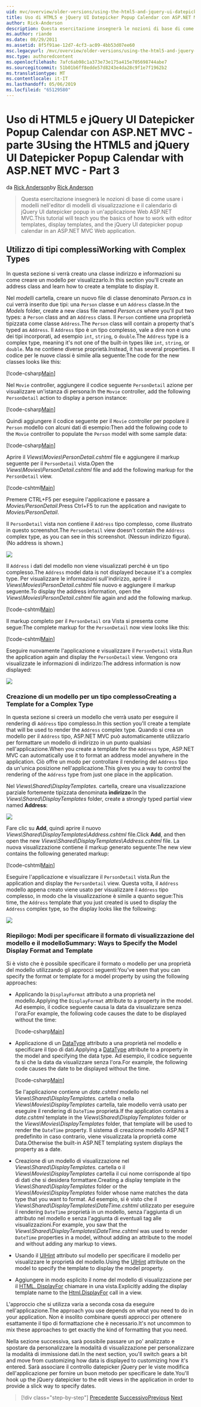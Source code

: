 ```yaml
---
uid: mvc/overview/older-versions/using-the-html5-and-jquery-ui-datepicker-popup-calendar-with-aspnet-mvc/using-the-html5-and-jquery-ui-datepicker-popup-calendar-with-aspnet-mvc-part-3
title: Uso di HTML5 e jQuery UI Datepicker Popup Calendar con ASP.NET MVC - parte 3 | Microsoft Docs
author: Rick-Anderson
description: Questa esercitazione insegnerà le nozioni di base di come usare i modelli nell'editor di modelli di visualizzazione e il calendario jQuery UI datepicker popup in MV un ASP.NET...
ms.author: riande
ms.date: 08/29/2011
ms.assetid: 8f5f91ae-12d7-4cf3-ac09-4bb53d07ee60
msc.legacyurl: /mvc/overview/older-versions/using-the-html5-and-jquery-ui-datepicker-popup-calendar-with-aspnet-mvc/using-the-html5-and-jquery-ui-datepicker-popup-calendar-with-aspnet-mvc-part-3
msc.type: authoredcontent
ms.openlocfilehash: 7afc6ab98c1a373e73e175a415e705698744abe7
ms.sourcegitcommit: 51b01b6ff8edde57d8243e4da28c9f1e7f1962b2
ms.translationtype: MT
ms.contentlocale: it-IT
ms.lasthandoff: 05/06/2019
ms.locfileid: "65129580"
---
```

# <a name="using-the-html5-and-jquery-ui-datepicker-popup-calendar-with-aspnet-mvc---part-3"></a><span data-ttu-id="253c0-103">Uso di HTML5 e jQuery UI Datepicker Popup Calendar con ASP.NET MVC - parte 3</span><span class="sxs-lookup"><span data-stu-id="253c0-103">Using the HTML5 and jQuery UI Datepicker Popup Calendar with ASP.NET MVC - Part 3</span></span>

<span data-ttu-id="253c0-104">da [Rick Anderson]((https://twitter.com/RickAndMSFT))</span><span class="sxs-lookup"><span data-stu-id="253c0-104">by [Rick Anderson]((https://twitter.com/RickAndMSFT))</span></span>

> <span data-ttu-id="253c0-105">Questa esercitazione insegnerà le nozioni di base di come usare i modelli nell'editor di modelli di visualizzazione e il calendario di jQuery UI datepicker popup in un'applicazione Web ASP.NET MVC.</span><span class="sxs-lookup"><span data-stu-id="253c0-105">This tutorial will teach you the basics of how to work with editor templates, display templates, and the jQuery UI datepicker popup calendar in an ASP.NET MVC Web application.</span></span>

## <a name="working-with-complex-types"></a><span data-ttu-id="253c0-106">Utilizzo di tipi complessi</span><span class="sxs-lookup"><span data-stu-id="253c0-106">Working with Complex Types</span></span>

<span data-ttu-id="253c0-107">In questa sezione si verrà creato una classe indirizzo e informazioni su come creare un modello per visualizzarlo.</span><span class="sxs-lookup"><span data-stu-id="253c0-107">In this section you'll create an address class and learn how to create a template to display it.</span></span>

<span data-ttu-id="253c0-108">Nel *modelli* cartella, creare un nuovo file di classe denominato *Person.cs* in cui verrà inserito due tipi: una `Person` classe e un `Address` classe.</span><span class="sxs-lookup"><span data-stu-id="253c0-108">In the *Models* folder, create a new class file named *Person.cs* where you'll put two types: a `Person` class and an `Address` class.</span></span> <span data-ttu-id="253c0-109">Il `Person` contiene una proprietà tipizzata come classe `Address`.</span><span class="sxs-lookup"><span data-stu-id="253c0-109">The `Person` class will contain a property that's typed as `Address`.</span></span> <span data-ttu-id="253c0-110">Il `Address` tipo è un tipo complesso, vale a dire non è uno dei tipi incorporati, ad esempio `int`, `string`, o `double`.</span><span class="sxs-lookup"><span data-stu-id="253c0-110">The `Address` type is a complex type, meaning it's not one of the built-in types like `int`, `string`, or `double`.</span></span> <span data-ttu-id="253c0-111">Ma ne contiene diverse proprietà.</span><span class="sxs-lookup"><span data-stu-id="253c0-111">Instead, it has several properties.</span></span> <span data-ttu-id="253c0-112">Il codice per le nuove classi è simile alla seguente:</span><span class="sxs-lookup"><span data-stu-id="253c0-112">The code for the new classes looks like this:</span></span>

[!code-csharp[Main](using-the-html5-and-jquery-ui-datepicker-popup-calendar-with-aspnet-mvc-part-3/samples/sample1.cs)]

<span data-ttu-id="253c0-113">Nel `Movie` controller, aggiungere il codice seguente `PersonDetail` azione per visualizzare un'istanza di persona:</span><span class="sxs-lookup"><span data-stu-id="253c0-113">In the `Movie` controller, add the following `PersonDetail` action to display a person instance:</span></span>

[!code-csharp[Main](using-the-html5-and-jquery-ui-datepicker-popup-calendar-with-aspnet-mvc-part-3/samples/sample2.cs)]

<span data-ttu-id="253c0-114">Quindi aggiungere il codice seguente per il `Movie` controller per popolare il `Person` modello con alcuni dati di esempio:</span><span class="sxs-lookup"><span data-stu-id="253c0-114">Then add the following code to the `Movie` controller to populate the `Person` model with some sample data:</span></span>

[!code-csharp[Main](using-the-html5-and-jquery-ui-datepicker-popup-calendar-with-aspnet-mvc-part-3/samples/sample3.cs)]

<span data-ttu-id="253c0-115">Aprire il *Views\Movies\PersonDetail.cshtml* file e aggiungere il markup seguente per il `PersonDetail` vista.</span><span class="sxs-lookup"><span data-stu-id="253c0-115">Open the *Views\Movies\PersonDetail.cshtml* file and add the following markup for the `PersonDetail` view.</span></span>

[!code-cshtml[Main](using-the-html5-and-jquery-ui-datepicker-popup-calendar-with-aspnet-mvc-part-3/samples/sample4.cshtml)]

<span data-ttu-id="253c0-116">Premere CTRL+F5 per eseguire l'applicazione e passare a *Movies/PersonDetail*.</span><span class="sxs-lookup"><span data-stu-id="253c0-116">Press Ctrl+F5 to run the application and navigate to *Movies/PersonDetail*.</span></span>

<span data-ttu-id="253c0-117">Il `PersonDetail` vista non contiene il `Address` tipo complesso, come illustrato in questo screenshot.</span><span class="sxs-lookup"><span data-stu-id="253c0-117">The `PersonDetail` view doesn't contain the `Address` complex type, as you can see in this screenshot.</span></span> <span data-ttu-id="253c0-118">(Nessun indirizzo figura).</span><span class="sxs-lookup"><span data-stu-id="253c0-118">(No address is shown.)</span></span>

![](using-the-html5-and-jquery-ui-datepicker-popup-calendar-with-aspnet-mvc-part-3/_static/image1.png)

<span data-ttu-id="253c0-119">Il `Address` i dati del modello non viene visualizzati perché è un tipo complesso.</span><span class="sxs-lookup"><span data-stu-id="253c0-119">The `Address` model data is not displayed because it's a complex type.</span></span> <span data-ttu-id="253c0-120">Per visualizzare le informazioni sull'indirizzo, aprire il *Views\Movies\PersonDetail.cshtml* file nuovo e aggiungere il markup seguente.</span><span class="sxs-lookup"><span data-stu-id="253c0-120">To display the address information, open the *Views\Movies\PersonDetail.cshtml* file again and add the following markup.</span></span>

[!code-cshtml[Main](using-the-html5-and-jquery-ui-datepicker-popup-calendar-with-aspnet-mvc-part-3/samples/sample5.cshtml)]

<span data-ttu-id="253c0-121">Il markup completo per il `PersonDetail` ora Vista si presenta come segue:</span><span class="sxs-lookup"><span data-stu-id="253c0-121">The complete markup for the `PersonDetail` now view looks like this:</span></span>

[!code-cshtml[Main](using-the-html5-and-jquery-ui-datepicker-popup-calendar-with-aspnet-mvc-part-3/samples/sample6.cshtml)]

<span data-ttu-id="253c0-122">Eseguire nuovamente l'applicazione e visualizzare il `PersonDetail` vista.</span><span class="sxs-lookup"><span data-stu-id="253c0-122">Run the application again and display the `PersonDetail` view.</span></span> <span data-ttu-id="253c0-123">Vengono ora visualizzate le informazioni di indirizzo:</span><span class="sxs-lookup"><span data-stu-id="253c0-123">The address information is now displayed:</span></span>

![](using-the-html5-and-jquery-ui-datepicker-popup-calendar-with-aspnet-mvc-part-3/_static/image2.png)

### <a name="creating-a-template-for-a-complex-type"></a><span data-ttu-id="253c0-124">Creazione di un modello per un tipo complesso</span><span class="sxs-lookup"><span data-stu-id="253c0-124">Creating a Template for a Complex Type</span></span>

<span data-ttu-id="253c0-125">In questa sezione si creerà un modello che verrà usato per eseguire il rendering di `Address` tipo complesso.</span><span class="sxs-lookup"><span data-stu-id="253c0-125">In this section you'll create a template that will be used to render the `Address` complex type.</span></span> <span data-ttu-id="253c0-126">Quando si crea un modello per il `Address` tipo, ASP.NET MVC può automaticamente utilizzarlo per formattare un modello di indirizzo in un punto qualsiasi nell'applicazione.</span><span class="sxs-lookup"><span data-stu-id="253c0-126">When you create a template for the `Address` type, ASP.NET MVC can automatically use it to format an address model anywhere in the application.</span></span> <span data-ttu-id="253c0-127">Ciò offre un modo per controllare il rendering del `Address` tipo da un'unica posizione nell'applicazione.</span><span class="sxs-lookup"><span data-stu-id="253c0-127">This gives you a way to control the rendering of the `Address` type from just one place in the application.</span></span>

<span data-ttu-id="253c0-128">Nel *Views\Shared\DisplayTemplates.* cartella, creare una visualizzazione parziale fortemente tipizzata denominata **indirizzo**:</span><span class="sxs-lookup"><span data-stu-id="253c0-128">In the *Views\Shared\DisplayTemplates* folder, create a strongly typed partial view named **Address**:</span></span>

![](using-the-html5-and-jquery-ui-datepicker-popup-calendar-with-aspnet-mvc-part-3/_static/image3.png)

<span data-ttu-id="253c0-129">Fare clic su **Add**, quindi aprire il nuovo *Views\Shared\DisplayTemplates\Address.cshtml* file.</span><span class="sxs-lookup"><span data-stu-id="253c0-129">Click **Add**, and then open the new *Views\Shared\DisplayTemplates\Address.cshtml* file.</span></span> <span data-ttu-id="253c0-130">La nuova visualizzazione contiene il markup generato seguente:</span><span class="sxs-lookup"><span data-stu-id="253c0-130">The new view contains the following generated markup:</span></span>

[!code-cshtml[Main](using-the-html5-and-jquery-ui-datepicker-popup-calendar-with-aspnet-mvc-part-3/samples/sample7.cshtml)]

<span data-ttu-id="253c0-131">Eseguire l'applicazione e visualizzare il `PersonDetail` vista.</span><span class="sxs-lookup"><span data-stu-id="253c0-131">Run the application and display the `PersonDetail` view.</span></span> <span data-ttu-id="253c0-132">Questa volta, il `Address` modello appena creato viene usato per visualizzare il `Address` tipo complesso, in modo che la visualizzazione è simile a quanto segue:</span><span class="sxs-lookup"><span data-stu-id="253c0-132">This time, the `Address` template that you just created is used to display the `Address` complex type, so the display looks like the following:</span></span>

![](using-the-html5-and-jquery-ui-datepicker-popup-calendar-with-aspnet-mvc-part-3/_static/image4.png)

### <a name="summary-ways-to-specify-the-model-display-format-and-template"></a><span data-ttu-id="253c0-133">Riepilogo: Modi per specificare il formato di visualizzazione del modello e il modello</span><span class="sxs-lookup"><span data-stu-id="253c0-133">Summary: Ways to Specify the Model Display Format and Template</span></span>

<span data-ttu-id="253c0-134">Si è visto che è possibile specificare il formato o modello per una proprietà del modello utilizzando gli approcci seguenti:</span><span class="sxs-lookup"><span data-stu-id="253c0-134">You've seen that you can specify the format or template for a model property by using the following approaches:</span></span>

- <span data-ttu-id="253c0-135">Applicando la `DisplayFormat` attributo a una proprietà nel modello.</span><span class="sxs-lookup"><span data-stu-id="253c0-135">Applying the `DisplayFormat` attribute to a property in the model.</span></span> <span data-ttu-id="253c0-136">Ad esempio, il codice seguente causa la data da visualizzare senza l'ora:</span><span class="sxs-lookup"><span data-stu-id="253c0-136">For example, the following code causes the date to be displayed without the time:</span></span>

    [!code-csharp[Main](using-the-html5-and-jquery-ui-datepicker-popup-calendar-with-aspnet-mvc-part-3/samples/sample8.cs)]
- <span data-ttu-id="253c0-137">Applicazione di un [DataType](https://msdn.microsoft.com/library/system.componentmodel.dataannotations.datatype.aspx) attributo a una proprietà nel modello e specificare il tipo di dati.</span><span class="sxs-lookup"><span data-stu-id="253c0-137">Applying a [DataType](https://msdn.microsoft.com/library/system.componentmodel.dataannotations.datatype.aspx) attribute to a property in the model and specifying the data type.</span></span> <span data-ttu-id="253c0-138">Ad esempio, il codice seguente fa sì che la data da visualizzare senza l'ora.</span><span class="sxs-lookup"><span data-stu-id="253c0-138">For example, the following code causes the date to be displayed without the time.</span></span>

    [!code-csharp[Main](using-the-html5-and-jquery-ui-datepicker-popup-calendar-with-aspnet-mvc-part-3/samples/sample9.cs)]

    <span data-ttu-id="253c0-139">Se l'applicazione contiene un *date.cshtml* modello nel *Views\Shared\DisplayTemplates.* cartella o nella *Views\Movies\DisplayTemplates* cartella, tale modello verrà usato per eseguire il rendering di `DateTime` proprietà.</span><span class="sxs-lookup"><span data-stu-id="253c0-139">If the application contains a *date.cshtml* template in the *Views\Shared\DisplayTemplates* folder or the *Views\Movies\DisplayTemplates* folder, that template will be used to render the `DateTime` property.</span></span> <span data-ttu-id="253c0-140">Il sistema di creazione modello ASP.NET predefinito in caso contrario, viene visualizzata la proprietà come Data.</span><span class="sxs-lookup"><span data-stu-id="253c0-140">Otherwise the built-in ASP.NET templating system displays the property as a date.</span></span>
- <span data-ttu-id="253c0-141">Creazione di un modello di visualizzazione nel *Views\Shared\DisplayTemplates.* cartella o il *Views\Movies\DisplayTemplates* cartella il cui nome corrisponde al tipo di dati che si desidera formattare.</span><span class="sxs-lookup"><span data-stu-id="253c0-141">Creating a display template in the *Views\Shared\DisplayTemplates* folder or the *Views\Movies\DisplayTemplates* folder whose name matches the data type that you want to format.</span></span> <span data-ttu-id="253c0-142">Ad esempio, si è visto che il *Views\Shared\DisplayTemplates\DateTime.cshtml* utilizzato per eseguire il rendering `DateTime` proprietà in un modello, senza l'aggiunta di un attributo nel modello e senza l'aggiunta di eventuali tag alle visualizzazioni.</span><span class="sxs-lookup"><span data-stu-id="253c0-142">For example, you saw that the *Views\Shared\DisplayTemplates\DateTime.cshtml* was used to render `DateTime` properties in a model, without adding an attribute to the model and without adding any markup to views.</span></span>
- <span data-ttu-id="253c0-143">Usando il [UIHint](https://msdn.microsoft.com/library/system.componentmodel.dataannotations.uihintattribute.uihint.aspx) attributo sul modello per specificare il modello per visualizzare le proprietà del modello.</span><span class="sxs-lookup"><span data-stu-id="253c0-143">Using the [UIHint](https://msdn.microsoft.com/library/system.componentmodel.dataannotations.uihintattribute.uihint.aspx) attribute on the model to specify the template to display the model property.</span></span>
- <span data-ttu-id="253c0-144">Aggiungere in modo esplicito il nome del modello di visualizzazione per il [HTML. DisplayFor](https://msdn.microsoft.com/library/ee407420.aspx) chiamare in una vista.</span><span class="sxs-lookup"><span data-stu-id="253c0-144">Explicitly adding the display template name to the [Html.DisplayFor](https://msdn.microsoft.com/library/ee407420.aspx) call in a view.</span></span>

<span data-ttu-id="253c0-145">L'approccio che si utilizza varia a seconda cosa da eseguire nell'applicazione.</span><span class="sxs-lookup"><span data-stu-id="253c0-145">The approach you use depends on what you need to do in your application.</span></span> <span data-ttu-id="253c0-146">Non è insolito combinare questi approcci per ottenere esattamente il tipo di formattazione che è necessario.</span><span class="sxs-lookup"><span data-stu-id="253c0-146">It's not uncommon to mix these approaches to get exactly the kind of formatting that you need.</span></span>

<span data-ttu-id="253c0-147">Nella sezione successiva, sarà possibile passare un po' analizzato e spostare da personalizzare la modalità di visualizzazione per personalizzare la modalità di immissione dati.</span><span class="sxs-lookup"><span data-stu-id="253c0-147">In the next section, you'll switch gears a bit and move from customizing how data is displayed to customizing how it's entered.</span></span> <span data-ttu-id="253c0-148">Sarà associare il controllo datepicker jQuery per le viste modifica dell'applicazione per fornire un buon metodo per specificare le date.</span><span class="sxs-lookup"><span data-stu-id="253c0-148">You'll hook up the jQuery datepicker to the edit views in the application in order to provide a slick way to specify dates.</span></span>

> [!div class="step-by-step"]
> <span data-ttu-id="253c0-149">[Precedente](using-the-html5-and-jquery-ui-datepicker-popup-calendar-with-aspnet-mvc-part-2.md)
> [Successivo](using-the-html5-and-jquery-ui-datepicker-popup-calendar-with-aspnet-mvc-part-4.md)</span><span class="sxs-lookup"><span data-stu-id="253c0-149">[Previous](using-the-html5-and-jquery-ui-datepicker-popup-calendar-with-aspnet-mvc-part-2.md)
[Next](using-the-html5-and-jquery-ui-datepicker-popup-calendar-with-aspnet-mvc-part-4.md)</span></span>
